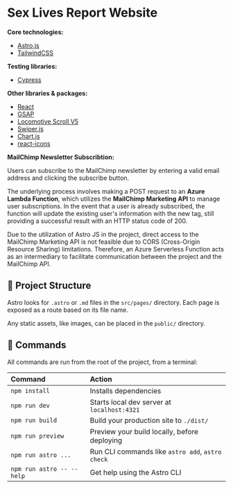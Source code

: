 # Sex Lives Report Website

**Core technologies:**

- [Astro.js](https://docs.astro.build/en/getting-started/)
- [TailwindCSS](https://tailwindcss.com/docs/installation)

**Testing libraries:**

- [Cypress](https://www.cypress.io/)

**Other libraries & packages:**

- [React](https://react.dev/reference/react)
- [GSAP](https://greensock.com/docs/)
- [Locomotive Scroll V5](https://scroll.locomotive.ca/docs/#/?id=locomotive-scroll-v5)
- [Swiper.js](https://swiperjs.com/)
- [Chart.js](https://www.chartjs.org/)
- [react-icons](https://www.npmjs.com/package/react-icons)

**MailChimp Newsletter Subscribtion:**

Users can subscribe to the MailChimp newsletter by entering a valid email address and clicking the subscribe button.

The underlying process involves making a POST request to an **Azure Lambda Function**, which utilizes the **MailChimp Marketing API** to manage user subscriptions. In the event that a user is already subscribed, the function will update the existing user's information with the new tag, still providing a successful result with an HTTP status code of 200.

Due to the utilization of Astro JS in the project, direct access to the MailChimp Marketing API is not feasible due to CORS (Cross-Origin Resource Sharing) limitations. Therefore, an Azure Serverless Function acts as an intermediary to facilitate communication between the project and the MailChimp API.

## 🚀 Project Structure

Astro looks for `.astro` or `.md` files in the `src/pages/` directory. Each page is exposed as a route based on its file name.

Any static assets, like images, can be placed in the `public/` directory.

## 🧞 Commands

All commands are run from the root of the project, from a terminal:

| Command                   | Action                                           |
| :------------------------ | :----------------------------------------------- |
| `npm install`             | Installs dependencies                            |
| `npm run dev`             | Starts local dev server at `localhost:4321`      |
| `npm run build`           | Build your production site to `./dist/`          |
| `npm run preview`         | Preview your build locally, before deploying     |
| `npm run astro ...`       | Run CLI commands like `astro add`, `astro check` |
| `npm run astro -- --help` | Get help using the Astro CLI                     |
